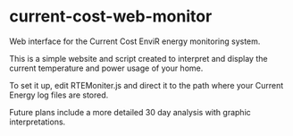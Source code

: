 # current-cost-web-monitor
Web interface for the Current Cost EnviR energy monitoring system.

This is a simple website and script created to interpret and display the current temperature and power usage of your home. 

To set it up, edit RTEMoniter.js and direct it to the path where your Current Energy log files are stored. 

Future plans include a more detailed 30 day analysis with graphic interpretations.
